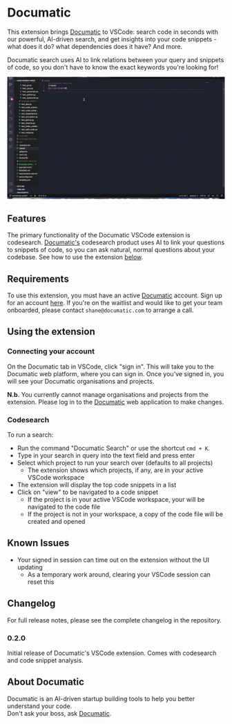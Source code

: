 # Documatic

This extension brings [Documatic] to VSCode:
search code in seconds with our powerful,
AI-driven search,
and get insights into your code snippets -
what does it do?
what dependencies does it have?
And more.

Documatic search uses AI to link relations between
your query and snippets of code,
so you don't have to know the exact keywords
you're looking for!


![Demo of running a search on the Documatic extension](./resources/assets/vscode-demo.gif)

## Features

The primary functionality of the Documatic VSCode extension is codesearch.
[Documatic's][documatic] codesearch product uses AI to link your questions
to snippets of code,
so you can ask natural,
normal questions
about your codebase.
See how to use the extension [below](#using-the-extension).


## Requirements

To use this extension,
you must have an active [Documatic] account.
Sign up for an account [here][documatic-app].
If you're on the waitlist
and would like to get your team onboarded,
please contact `shane@documatic.com`
to arrange a call.

## Using the extension

### Connecting your account

On the Documatic tab in VSCode, click "sign in".
This will take you to the Documatic web platform,
where you can sign in.
Once you've signed in,
you will see your Documatic organisations
and projects.

**N.b.** You currently cannot manage organisations
and projects from the extension.
Please log in to the [Documatic][documatic-app]
web application to make changes.

### Codesearch

To run a search:

* Run the command "Documatic Search" or use the shortcut `cmd + K`.
* Type in your search in query into the text field and press enter
* Select which project to run your search over (defaults to all projects)
  * The extension shows which projects, if any, are in your active VSCode workspace
* The extension will display the top code snippets in a list
* Click on "view" to be navigated to a code snippet
  * If the project is in your active VSCode workspace, your will be navigated to the code file
  * If the project is not in your workspace, a copy of the code file will be created and opened


## Known Issues

* Your signed in session can time out on the extension without the UI updating
  * As a temporary work around, clearing your VSCode session can reset this

## Changelog

For full release notes,
please see the complete changelog
in the repository.

### 0.2.0

Initial release of Documatic's VSCode extension.
Comes with codesearch and code snippet analysis.


## About Documatic

Documatic is an AI-driven startup
building tools to help you better understand your code.\
Don't ask your boss,
ask [Documatic].


[documatic]: https://www.documatic.com
[documatic-app]: app.documatic.com

